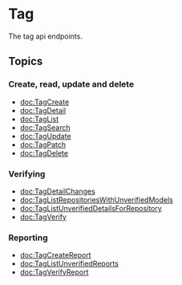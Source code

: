 # Tag

The tag api endpoints.

## Topics

### Create, read, update and delete

- <doc:TagCreate>
- <doc:TagDetail>
- <doc:TagList>
- <doc:TagSearch>
- <doc:TagUpdate>
- <doc:TagPatch>
- <doc:TagDelete>

### Verifying

- <doc:TagDetailChanges>
- <doc:TagListRepositoriesWithUnverifiedModels>
- <doc:TagListUnverifiedDetailsForRepository>
- <doc:TagVerify>

### Reporting

- <doc:TagCreateReport>
- <doc:TagListUnverifiedReports>
- <doc:TagVerifyReport>
